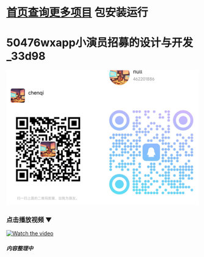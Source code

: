 # [首页查询更多项目](https://github.com/GraduationProject-weixin) 包安装运行


# 50476wxapp小演员招募的设计与开发_33d98

![picture](https://raw.githubusercontent.com/GraduationProject-springboot/.github/main/img/wx.png)

### 点击播放视频 ▼
[![Watch the video](https://i.sstatic.net/Vp2cE.png)](https://www.bilibili.com/video/BV1NvtMeFEiw?p=125)


#####   内容整理中  











